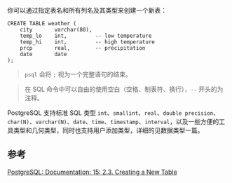 你可以通过指定表名和所有列名及其类型来创建一个新表：

```postgresql
CREATE TABLE weather (
    city       varchar(80),
    temp_lo    int,         -- low temperature
    temp_hi    int,         -- high temperature
    prcp       real,        -- precipitation
    date       date
);
```

> `psql` 会将 `;` 视为一个完整语句的结束。

> 在 SQL 命令中可以自由的使用空白（空格、制表符、换行），`--` 开头的为注释。

PostgreSQL 支持标准 SQL 类型 `int`、`smallint`、`real`、`double precision`、`char(N)`、`varchar(N)`、`date`、`time`、`timestamp`、`interval`，以及一些方便的工具类型和几何类型，同时也支持用户添加类型，详细的见数据类型一篇。

## 参考

[PostgreSQL: Documentation: 15: 2.3. Creating a New Table](https://www.postgresql.org/docs/current/tutorial-table.html)